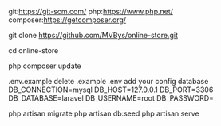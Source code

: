 git:https://git-scm.com/
php:https://www.php.net/
composer:https://getcomposer.org/


git clone https://github.com/MVBys/online-store.git

cd online-store

php composer update

.env.example delete .example
.env  add your config database
    DB_CONNECTION=mysql
    DB_HOST=127.0.0.1
    DB_PORT=3306
    DB_DATABASE=laravel
    DB_USERNAME=root
    DB_PASSWORD=
    
php artisan migrate
php artisan db:seed
php artisan serve





